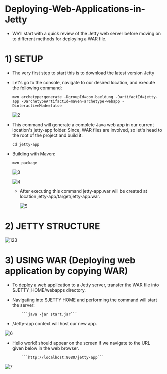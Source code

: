 # Deploying-Web-Applications-in-Jetty

* We'll start with a quick review of the Jetty web server before moving on to different methods for deploying a WAR file.
# 1) SETUP
   * The very first step to start this is to download the latest version Jetty
   * Let's go to the console, navigate to our desired location, and execute the following command:
   
       ```mvn archetype:generate -DgroupId=com.baeldung -DartifactId=jetty-app -DarchetypeArtifactId=maven-archetype-webapp -DinteractiveMode=false```
       
       
       ![2](https://user-images.githubusercontent.com/79251268/131470478-70250680-553e-4aa9-bb07-dfa881bf741a.png)
   
   * This command will generate a complete Java web app in our current location's jetty-app folder. Since, WAR files are involved, so let's head to the root of the project and build it:
   
       ```cd jetty-app```
       
   * Building with Maven:
       
       ```mvn package```
       
        ![3](https://user-images.githubusercontent.com/79251268/131471391-57084846-03ad-433b-b344-a0a84b37ede4.png)
        
        
        ![4](https://user-images.githubusercontent.com/79251268/131471484-c01ee86c-8803-4163-bbe0-c2a55bebdfb7.png)
 
     *  After executing this command jetty-app.war will be created at location jetty-app/target/jetty-app.war.
     
         ![5](https://user-images.githubusercontent.com/79251268/131472010-e7a780b6-381e-4c8e-9d54-e9c07833b909.png)

  # 2) JETTY STRUCTURE
         
         
   
 
 
 ![123](https://user-images.githubusercontent.com/79251268/131486655-06a0781c-f544-48cc-8dd6-4f76fb09e4f1.png)
 
 
 
 
 # 3) USING WAR (Deploying web application by copying WAR)
* To deploy a web application to a Jetty server, transfer the WAR file into $JETTY_HOME/webapps directory.
* Navigating into $JETTY HOME and performing the command will start the server:
          
          ```java -jar start.jar```
          
* /Jetty-app context will host our new app.
        
        
        
![6](https://user-images.githubusercontent.com/79251268/131491606-cae8f964-d4d8-43ff-b0be-c5591da6b320.png)
        
        
        
        
        
        
        
* Hello world! should appear on the screen if we navigate to the URL given below in the web browser.
        
          ```http://localhost:8080/jetty-app```
          
          
          
          
          
          
          
![7](https://user-images.githubusercontent.com/79251268/131492204-0901dc8b-3c27-4efb-92ef-a937c38ccd67.png)

        
        
        

 
 
 


   
  
